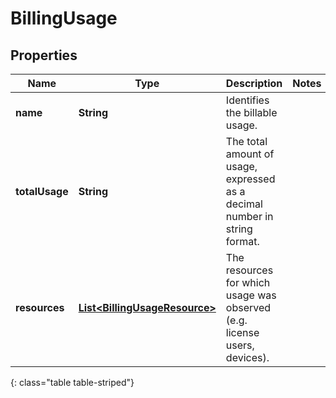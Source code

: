 # BillingUsage


## Properties

| Name | Type | Description | Notes |
| ------------ | ------------- | ------------- | ------------- |
| **name** | **String** | Identifies the billable usage. |  |
| **totalUsage** | **String** | The total amount of usage, expressed as a decimal number in string format. |  |
| **resources** | [**List&lt;BillingUsageResource&gt;**](BillingUsageResource) | The resources for which usage was observed (e.g. license users, devices). |  |
{: class="table table-striped"}



